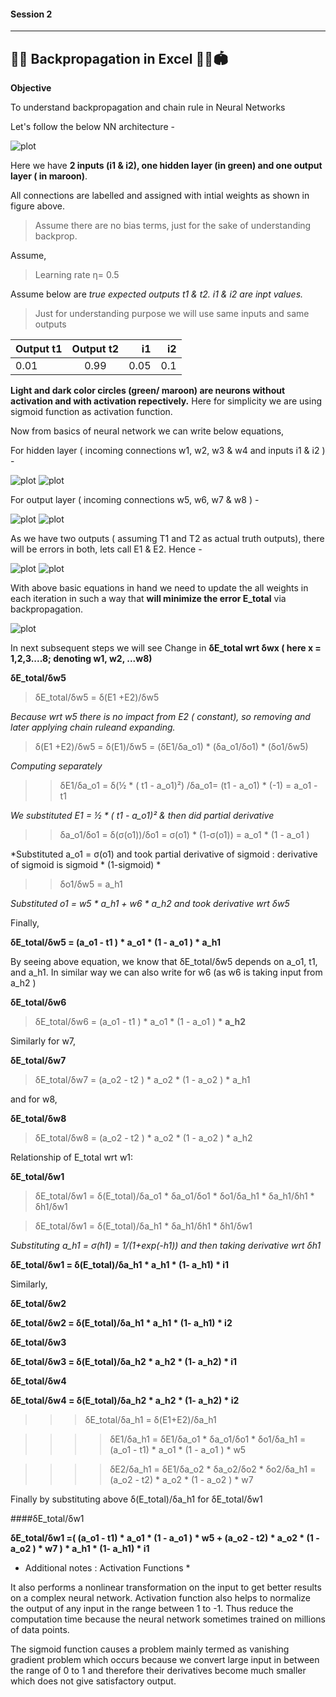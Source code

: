 #### Session 2
***
## 🏋️‍♀️ Backpropagation in Excel 🤽‍♀️🏟

**Objective**

To understand backpropagation and chain rule in Neural Networks

Let's follow the below NN architecture -

![plot](./images/NN_Architecture.JPG)

Here we have **2 inputs (i1 & i2), one hidden layer (in green) and one output layer ( in maroon)**.


All connections are labelled and assigned with intial weights as shown in figure above.
> Assume there are no bias terms, just for the sake of understanding backprop.


Assume,
> Learning rate η= 0.5 

Assume below are *true expected outputs t1 & t2. i1 & i2 are inpt values.*
> Just for understanding purpose we will use same inputs and same outputs 

| Output t1       | Output t2     | i1     | i2     |
| :-------------- | :-----------: | -----: |------: |
|  0.01           | 0.99          | 0.05   | 0.1    | 


**Light and dark color circles (green/ maroon) are neurons without activation and with activation repectively.** 
Here for simplicity we are using sigmoid function as activation function.

Now from basics of neural network we can write below equations,

For hidden layer ( incoming connections w1, w2, w3 & w4 and inputs i1 & i2 ) -

![plot](./images/inputH1.JPG) ![plot](./images/hiddenlayer1_eq.JPG) 

For output layer ( incoming connections w5, w6, w7 & w8 ) - 

![plot](./images/inputH2.JPG) ![plot](./images/outputlayer_eq.JPG)

As we have two outputs ( assuming T1 and T2 as actual truth outputs), there will be errors in both, 
lets call E1 & E2. Hence -

![plot](./images/inputH3.JPG) ![plot](./images/totalerror_eq.JPG)

With above basic equations in hand we need to update the all weights in each iteration in such a way that
**will minimize the error E_total** via backpropagation.

![plot](./images/updateWeights.png)

In next subsequent steps we will see Change in **δE_total wrt δwx ( here x = 1,2,3....8; denoting w1, w2, ...w8)**

**δE_total/δw5**
> δE_total/δw5 = δ(E1 +E2)/δw5

*Because wrt w5 there is no impact from E2 ( constant), so removing and later applying chain ruleand expanding.*

> δ(E1 +E2)/δw5 = δ(E1)/δw5 = (δE1/δa_o1) * (δa_o1/δo1) * (δo1/δw5)

*Computing separately*

>> δE1/δa_o1 = δ(½ * ( t1 - a_o1)²) /δa_o1= (t1 - a_o1) * (-1) = a_o1 - t1

*We substituted E1 = ½ * ( t1 - a_o1)² & then did partial derivative*

>> δa_o1/δo1 = δ(σ(o1))/δo1 = σ(o1) * (1-σ(o1)) = a_o1 * (1 - a_o1 )

*Substituted a_o1 = σ(o1) and took partial derivative of sigmoid : derivative of sigmoid is sigmoid * (1-sigmoid)
*

>> δo1/δw5 = a_h1

*Substituted o1 = w5 * a_h1 + w6 * a_h2 and took derivative wrt δw5*

Finally,

**δE_total/δw5 = (a_o1 - t1 ) * a_o1 * (1 - a_o1 ) * a_h1**

By seeing above equation, we know that δE_total/δw5 depends on a_o1, t1, and a_h1. 
In similar way we can also write for w6 (as w6 is taking input from a_h2 )

**δE_total/δw6**

> δE_total/δw6 = (a_o1 - t1 ) * a_o1 * (1 - a_o1 ) * **a_h2**

Similarly for w7, 

**δE_total/δw7**

> δE_total/δw7 = (a_o2 - t2 ) * a_o2 * (1 - a_o2 ) * a_h1

and for w8,

**δE_total/δw8**

> δE_total/δw8 = (a_o2 - t2 ) * a_o2 * (1 - a_o2 ) * a_h2


Relationship of E_total wrt w1:

**δE_total/δw1**

> δE_total/δw1 = δ(E_total)/δa_o1 * δa_o1/δo1 * δo1/δa_h1 * δa_h1/δh1 * δh1/δw1

> δE_total/δw1 = δ(E_total)/δa_h1 * δa_h1/δh1 * δh1/δw1

*Substituting a_h1 = σ(h1) = 1/(1+exp(-h1)) and then taking derivative wrt δh1*

**δE_total/δw1 = δ(E_total)/δa_h1 * a_h1 * (1- a_h1) * i1**

Similarly,

**δE_total/δw2**

**δE_total/δw2 = δ(E_total)/δa_h1 * a_h1 * (1- a_h1) * i2**

**δE_total/δw3**

**δE_total/δw3 = δ(E_total)/δa_h2 * a_h2 * (1- a_h2) * i1**

**δE_total/δw4**

**δE_total/δw4 = δ(E_total)/δa_h2 * a_h2 * (1- a_h2) * i2**


>>> δE_total/δa_h1 = δ(E1+E2)/δa_h1 

>>>> δE1/δa_h1 = δE1/δa_o1 * δa_o1/δo1 * δo1/δa_h1 = (a_o1 - t1) * a_o1 * (1 - a_o1 ) * w5

>>>> δE2/δa_h1 = δE1/δa_o2 * δa_o2/δo2 * δo2/δa_h1 = (a_o2 - t2) * a_o2 * (1 - a_o2 ) * w7


Finally by substituting above δ(E_total)/δa_h1 for δE_total/δw1

####δE_total/δw1

**δE_total/δw1 =( (a_o1 - t1) * a_o1 * (1 - a_o1 ) * w5 + (a_o2 - t2) * a_o2 * (1 - a_o2 ) * w7 )  * a_h1 * (1- a_h1) * i1**



* Additional notes : Activation Functions *
 
It also performs a nonlinear transformation on the input to get better results on a complex neural network.
Activation function also helps to normalize the output of any input in the range between 1 to -1. Thus reduce the computation time because the neural network sometimes trained on millions of data points.

The sigmoid function causes a problem mainly termed as vanishing gradient problem which occurs because we convert large input in between the range of 0 to 1 and therefore their derivatives become much smaller which does not give satisfactory output.

